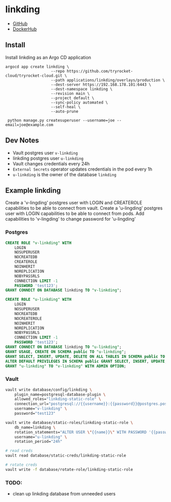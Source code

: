# linkding

- [GitHub](https://github.com/sissbruecker/linkding)
- [DockerHub](https://hub.docker.com/r/sissbruecker/linkding)

## Install

Install linkding as an Argo CD application

    argocd app create linkding \
                        --repo https://github.com/tryrocket-cloud/tryrocket-cloud.git \
                        --path applications/linkding/overlays/production \
                        --dest-server https://192.168.178.101:6443 \
                        --dest-namespace linkding \
                        --revision main \
                        --project default \
                        --sync-policy automated \
                        --self-heal \
                        --auto-prune

     python manage.py createsuperuser --username=joe --email=joe@example.com

## Dev Notes

- Vault postgres user `v-linkding`
- linkding postgres user `u-linkding`
- Vault changes credentials every 24h
- `External Secrets` operator updates credentials in the pod every 1h
- `u-linkding` is the owner of the database `linkding`


## Example linkding

Create a 'v-lingding' postgres user with LOGIN and CREATEROLE capabilities to be able to connect from vault.  Create a 'u-lingding' postgres user with LOGIN capabilities to be able to connect from pods. Add capabilities to 'v-lingding' to change password for 'u-lingding'

### Postgres

```sql
CREATE ROLE "v-linkding" WITH 
    LOGIN 
    NOSUPERUSER 
    NOCREATEDB 
    CREATEROLE 
    NOINHERIT 
    NOREPLICATION 
    NOBYPASSRLS 
    CONNECTION LIMIT -1 
    PASSWORD 'test123';
GRANT CONNECT ON DATABASE linkding TO "v-linkding";

CREATE ROLE "u-linkding" WITH
    LOGIN
    NOSUPERUSER 
    NOCREATEDB 
    NOCREATEROLE 
    NOINHERIT 
    NOREPLICATION 
    NOBYPASSRLS 
    CONNECTION LIMIT -1 
    PASSWORD 'test123';
GRANT CONNECT ON DATABASE linkding TO "u-linkding";
GRANT USAGE, CREATE ON SCHEMA public TO "u-linkding";
GRANT SELECT, INSERT, UPDATE, DELETE ON ALL TABLES IN SCHEMA public TO "u-linkding";
ALTER DEFAULT PRIVILEGES IN SCHEMA public GRANT SELECT, INSERT, UPDATE, DELETE ON TABLES TO "u-linkding";
GRANT "u-linkding" TO "v-linkding" WITH ADMIN OPTION;
```

### Vault
```sh
vault write database/config/linkding \
    plugin_name=postgresql-database-plugin \
    allowed_roles="linkding-static-role" \
    connection_url="postgresql://{{username}}:{{password}}@postgres.postgres-16.svc.cluster.local:5432/linkding?sslmode=disable" \
    username="v-linkding" \
    password="test123"

vault write database/static-roles/linkding-static-role \
    db_name=linkding \
    rotation_statements="ALTER USER \"{{name}}\" WITH PASSWORD '{{password}}';" \
    username="u-linkding" \
    rotation_period="24h"

# read creds
vault read database/static-creds/linkding-static-role

# rotate creds
vault write -f database/rotate-role/linkding-static-role
```

### TODO:

- clean up linkding database from unneeded users
